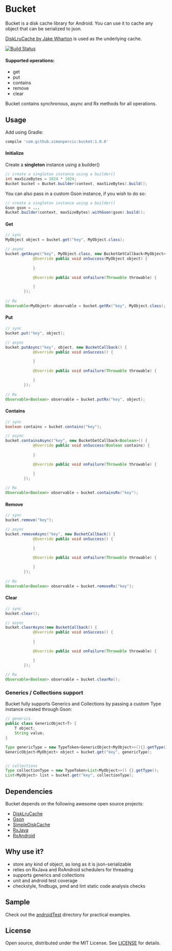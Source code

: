 # Bucket 

Bucket is a disk cache library for Android. You can use it to cache any object that can be serialized to json.

[DiskLruCache by Jake Wharton](https://github.com/JakeWharton/DiskLruCache) is used as the underlying cache.

[![Build Status](https://api.travis-ci.org/simonpercic/Bucket.svg?branch=master)](https://travis-ci.org/simonpercic/Bucket)

#### Supported operations:

- get
- put
- contains
- remove
- clear

Bucket contains synchronous, async and Rx methods for all operations.

## Usage

Add using Gradle:
```groovy
compile 'com.github.simonpercic:bucket:1.0.0'
```

#### Initialize
Create a **singleton** instance using a builder()
```java
// create a singleton instance using a builder()
int maxSizeBytes = 1024 * 1024;
Bucket bucket = Bucket.builder(context, maxSizeBytes).build();
```

You can also pass in a custom Gson instance, if you wish to do so:
```java
// create a singleton instance using a builder()
Gson gson = ...
Bucket.builder(context, maxSizeBytes).withGson(gson).build();
```

#### Get
```java
// sync
MyObject object = bucket.get("key", MyObject.class);

// async
bucket.getAsync("key", MyObject.class, new BucketGetCallback<MyObject>() {
            @Override public void onSuccess(MyObject object) {
                
            }

            @Override public void onFailure(Throwable throwable) {

            }
        });
        
// Rx
Observable<MyObject> observable = bucket.getRx("key", MyObject.class);
```

#### Put
```java
// sync
bucket.put("key", object);

// async
bucket.putAsync("key", object, new BucketCallback() {
            @Override public void onSuccess() {
                
            }

            @Override public void onFailure(Throwable throwable) {

            }
        });
        
// Rx
Observable<Boolean> observable = bucket.putRx("key", object);
```

#### Contains
```java
// sync
boolean contains = bucket.contains("key");

// async
bucket.containsAsync("key", new BucketGetCallback<Boolean>() {
            @Override public void onSuccess(Boolean contains) {
                
            }

            @Override public void onFailure(Throwable throwable) {

            }
        });
        
// Rx
Observable<Boolean> observable = bucket.containsRx("key");
```

#### Remove
```java
// sync
bucket.remove("key");

// async
bucket.removeAsync("key", new BucketCallback() {
            @Override public void onSuccess() {
                
            }

            @Override public void onFailure(Throwable throwable) {

            }
        });
        
// Rx
Observable<Boolean> observable = bucket.removeRx("key");
```

#### Clear
```java
// sync
bucket.clear();

// async
bucket.clearAsync(new BucketCallback() {
            @Override public void onSuccess() {
                
            }

            @Override public void onFailure(Throwable throwable) {

            }
        });
        
// Rx
Observable<Boolean> observable = bucket.clearRx();
```

### Generics / Collections support
Bucket fully supports Generics and Collections by passing a custom Type instance created through Gson:
```java
// generics
public class GenericObject<T> {
    T object;
    String value;
}

Type genericType = new TypeToken<GenericObject<MyObject>>(){}.getType();
GenericObject<MyObject> object = bucket.get("key", genericType);


// collections
Type collectionType = new TypeToken<List<MyObject>>() {}.getType();
List<MyObject> list = bucket.get("key", collectionType);
```

## Dependencies
Bucket depends on the following awesome open source projects:

- [DiskLruCache](https://github.com/JakeWharton/DiskLruCache)
- [Gson](https://github.com/google/gson)
- [SimpleDiskCache](https://github.com/fhucho/simple-disk-cache)
- [RxJava](https://github.com/ReactiveX/RxJava)
- [RxAndroid](https://github.com/ReactiveX/RxAndroid)

## Why use it?

- store any kind of object, as long as it is json-serializable
- relies on RxJava and RxAndroid schedulers for threading
- supports generics and collections
- unit and android test coverage
- checkstyle, findbugs, pmd and lint static code analysis checks

## Sample
Check out the [androidTest](bucket/src/androidTest/java/com/github/simonpercic/bucket) directory for practical examples.


## License

Open source, distributed under the MIT License. See [LICENSE](LICENSE) for details.

